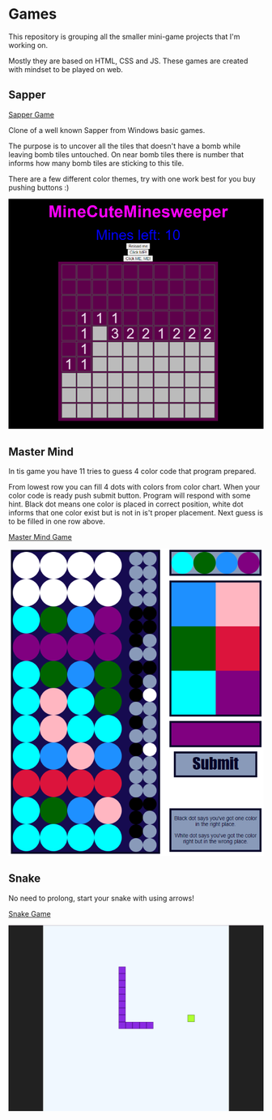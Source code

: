 # Games

This repository is grouping all the smaller mini-game projects that I'm working on.

Mostly they are based on HTML, CSS and JS. 
These games are created with mindset to be played on web. 

<h2>Sapper</h2>

[Sapper Game](https://github.com/AKuuna/Games/tree/main/AKSapper/index.html)

Clone of a well known Sapper from Windows basic games.

The purpose is to uncover all the tiles that doesn't have a bomb while leaving bomb tiles untouched. On near bomb tiles there is number that informs how many bomb tiles are sticking to this tile.

There are a few different color themes, try with one work best for you buy pushing buttons :) 

![alt text](https://github.com/AKuuna/Games/blob/main/screenshots/sapper_screenshot.png "Sapper")

<h2>Master Mind</h2>

In tis game you have 11 tries to guess 4 color code that program prepared. 

From lowest row you can fill 4 dots with colors from color chart. When your color code is ready push submit button. 
Program will respond with some hint. Black dot means one color is placed in correct position, white dot informs that one color exist but is not in is't proper placement. 
Next guess is to be filled in one row above.

[Master Mind Game](https://github.com/AKuuna/Games/tree/main/AKMastermind/index.html)

![alt text](https://github.com/AKuuna/Games/blob/main/screenshots/mastermind_screenshot.png "MasterMind")

<h2>Snake</h2>

No need to prolong, start your snake with using arrows!

[Snake Game](https://github.com/AKuuna/Games/tree/main/AKSnakeUno/index.html)

![alt text](https://github.com/AKuuna/Games/blob/main/screenshots/snake_screenshoot.png "Snake")

